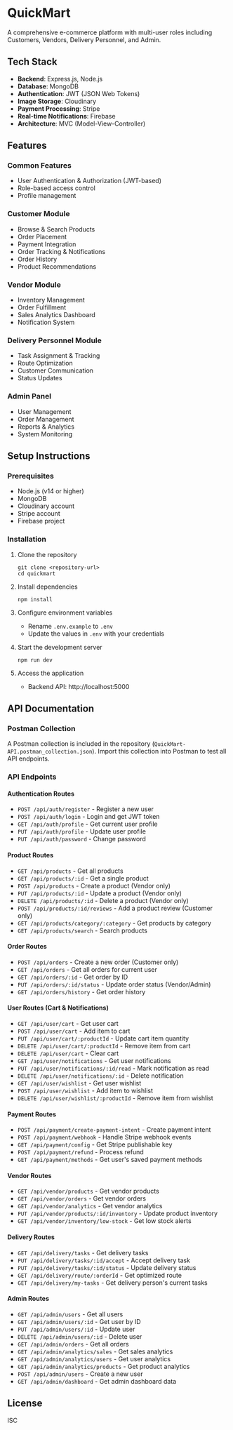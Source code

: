 # QuickMart

A comprehensive e-commerce platform with multi-user roles including Customers, Vendors, Delivery Personnel, and Admin.

## Tech Stack

- **Backend**: Express.js, Node.js
- **Database**: MongoDB
- **Authentication**: JWT (JSON Web Tokens)
- **Image Storage**: Cloudinary
- **Payment Processing**: Stripe
- **Real-time Notifications**: Firebase
- **Architecture**: MVC (Model-View-Controller)

## Features

### Common Features
- User Authentication & Authorization (JWT-based)
- Role-based access control
- Profile management

### Customer Module
- Browse & Search Products
- Order Placement
- Payment Integration
- Order Tracking & Notifications
- Order History
- Product Recommendations

### Vendor Module
- Inventory Management
- Order Fulfillment
- Sales Analytics Dashboard
- Notification System

### Delivery Personnel Module
- Task Assignment & Tracking
- Route Optimization
- Customer Communication
- Status Updates

### Admin Panel
- User Management
- Order Management
- Reports & Analytics
- System Monitoring

## Setup Instructions

### Prerequisites
- Node.js (v14 or higher)
- MongoDB
- Cloudinary account
- Stripe account
- Firebase project

### Installation

1. Clone the repository
   ```
   git clone <repository-url>
   cd quickmart
   ```

2. Install dependencies
   ```
   npm install
   ```

3. Configure environment variables
   - Rename `.env.example` to `.env`
   - Update the values in `.env` with your credentials

4. Start the development server
   ```
   npm run dev
   ```

5. Access the application
   - Backend API: http://localhost:5000

## API Documentation

### Postman Collection

A Postman collection is included in the repository (`QuickMart-API.postman_collection.json`). Import this collection into Postman to test all API endpoints.

### API Endpoints

#### Authentication Routes
- `POST /api/auth/register` - Register a new user
- `POST /api/auth/login` - Login and get JWT token
- `GET /api/auth/profile` - Get current user profile
- `PUT /api/auth/profile` - Update user profile
- `PUT /api/auth/password` - Change password

#### Product Routes
- `GET /api/products` - Get all products
- `GET /api/products/:id` - Get a single product
- `POST /api/products` - Create a product (Vendor only)
- `PUT /api/products/:id` - Update a product (Vendor only)
- `DELETE /api/products/:id` - Delete a product (Vendor only)
- `POST /api/products/:id/reviews` - Add a product review (Customer only)
- `GET /api/products/category/:category` - Get products by category
- `GET /api/products/search` - Search products

#### Order Routes
- `POST /api/orders` - Create a new order (Customer only)
- `GET /api/orders` - Get all orders for current user
- `GET /api/orders/:id` - Get order by ID
- `PUT /api/orders/:id/status` - Update order status (Vendor/Admin)
- `GET /api/orders/history` - Get order history

#### User Routes (Cart & Notifications)
- `GET /api/user/cart` - Get user cart
- `POST /api/user/cart` - Add item to cart
- `PUT /api/user/cart/:productId` - Update cart item quantity
- `DELETE /api/user/cart/:productId` - Remove item from cart
- `DELETE /api/user/cart` - Clear cart
- `GET /api/user/notifications` - Get user notifications
- `PUT /api/user/notifications/:id/read` - Mark notification as read
- `DELETE /api/user/notifications/:id` - Delete notification
- `GET /api/user/wishlist` - Get user wishlist
- `POST /api/user/wishlist` - Add item to wishlist
- `DELETE /api/user/wishlist/:productId` - Remove item from wishlist

#### Payment Routes
- `POST /api/payment/create-payment-intent` - Create payment intent
- `POST /api/payment/webhook` - Handle Stripe webhook events
- `GET /api/payment/config` - Get Stripe publishable key
- `POST /api/payment/refund` - Process refund
- `GET /api/payment/methods` - Get user's saved payment methods

#### Vendor Routes
- `GET /api/vendor/products` - Get vendor products
- `GET /api/vendor/orders` - Get vendor orders
- `GET /api/vendor/analytics` - Get vendor analytics
- `PUT /api/vendor/products/:id/inventory` - Update product inventory
- `GET /api/vendor/inventory/low-stock` - Get low stock alerts

#### Delivery Routes
- `GET /api/delivery/tasks` - Get delivery tasks
- `PUT /api/delivery/tasks/:id/accept` - Accept delivery task
- `PUT /api/delivery/tasks/:id/status` - Update delivery status
- `GET /api/delivery/route/:orderId` - Get optimized route
- `GET /api/delivery/my-tasks` - Get delivery person's current tasks

#### Admin Routes
- `GET /api/admin/users` - Get all users
- `GET /api/admin/users/:id` - Get user by ID
- `PUT /api/admin/users/:id` - Update user
- `DELETE /api/admin/users/:id` - Delete user
- `GET /api/admin/orders` - Get all orders
- `GET /api/admin/analytics/sales` - Get sales analytics
- `GET /api/admin/analytics/users` - Get user analytics
- `GET /api/admin/analytics/products` - Get product analytics
- `POST /api/admin/users` - Create a new user
- `GET /api/admin/dashboard` - Get admin dashboard data

## License

ISC
